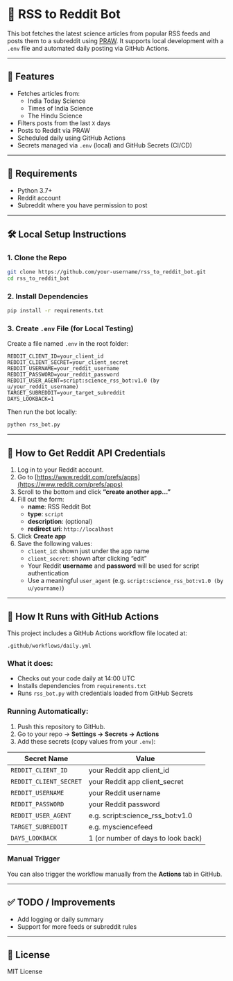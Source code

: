 # 🤖 RSS to Reddit Bot

This bot fetches the latest science articles from popular RSS feeds and posts them to a subreddit using [PRAW](https://praw.readthedocs.io/en/latest/). It supports local development with a `.env` file and automated daily posting via GitHub Actions.

---

## 🚀 Features

- Fetches articles from:
  - India Today Science
  - Times of India Science
  - The Hindu Science
- Filters posts from the last `X` days
- Posts to Reddit via PRAW
- Scheduled daily using GitHub Actions
- Secrets managed via `.env` (local) and GitHub Secrets (CI/CD)

---

## 🧰 Requirements

- Python 3.7+
- Reddit account
- Subreddit where you have permission to post

---

## 🛠️ Local Setup Instructions

### 1. Clone the Repo

```bash
git clone https://github.com/your-username/rss_to_reddit_bot.git
cd rss_to_reddit_bot
```

### 2. Install Dependencies

```bash
pip install -r requirements.txt
```

### 3. Create `.env` File (for Local Testing)

Create a file named `.env` in the root folder:

```env
REDDIT_CLIENT_ID=your_client_id
REDDIT_CLIENT_SECRET=your_client_secret
REDDIT_USERNAME=your_reddit_username
REDDIT_PASSWORD=your_reddit_password
REDDIT_USER_AGENT=script:science_rss_bot:v1.0 (by u/your_reddit_username)
TARGET_SUBREDDIT=your_target_subreddit
DAYS_LOOKBACK=1
```

Then run the bot locally:

```bash
python rss_bot.py
```

---

## 🔐 How to Get Reddit API Credentials

1. Log in to your Reddit account.
2. Go to [https://www.reddit.com/prefs/apps](https://www.reddit.com/prefs/apps)
3. Scroll to the bottom and click **“create another app...”**
4. Fill out the form:
   - **name**: RSS Reddit Bot
   - **type**: `script`
   - **description**: (optional)
   - **redirect uri**: `http://localhost`
5. Click **Create app**
6. Save the following values:
   - `client_id`: shown just under the app name
   - `client_secret`: shown after clicking “edit”
   - Your Reddit **username** and **password** will be used for script authentication
   - Use a meaningful `user_agent` (e.g. `script:science_rss_bot:v1.0 (by u/yourname)`)

---

## 🔄 How It Runs with GitHub Actions

This project includes a GitHub Actions workflow file located at:

```
.github/workflows/daily.yml
```

### What it does:
- Checks out your code daily at 14:00 UTC
- Installs dependencies from `requirements.txt`
- Runs `rss_bot.py` with credentials loaded from GitHub Secrets

### Running Automatically:
1. Push this repository to GitHub.
2. Go to your repo → **Settings → Secrets → Actions**
3. Add these secrets (copy values from your `.env`):

| Secret Name              | Value                              |
|--------------------------|------------------------------------|
| `REDDIT_CLIENT_ID`       | your Reddit app client_id          |
| `REDDIT_CLIENT_SECRET`   | your Reddit app client_secret      |
| `REDDIT_USERNAME`        | your Reddit username               |
| `REDDIT_PASSWORD`        | your Reddit password               |
| `REDDIT_USER_AGENT`      | e.g. script:science_rss_bot:v1.0   |
| `TARGET_SUBREDDIT`       | e.g. mysciencefeed                 |
| `DAYS_LOOKBACK`          | 1 (or number of days to look back) |

### Manual Trigger
You can also trigger the workflow manually from the **Actions** tab in GitHub.

---

## ✅ TODO / Improvements
- Add logging or daily summary
- Support for more feeds or subreddit rules

---

## 📄 License

MIT License
